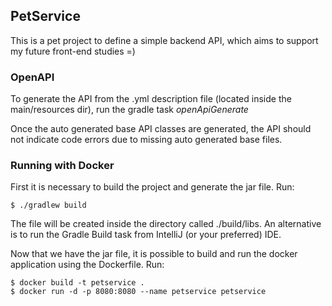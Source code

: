 ## PetService
This is a pet project to define a simple backend API, which aims to support my future front-end studies =)

### OpenAPI

To generate the API from the .yml description file (located inside the main/resources dir), run the gradle task *openApiGenerate*

Once the auto generated base API classes are generated, the API should not indicate code errors due to missing auto generated base files.

### Running with Docker
First it is necessary to build the project and generate the jar file. Run:

    $ ./gradlew build

The file will be created inside the directory called ./build/libs. An alternative is to run the Gradle Build task from
IntelliJ (or your preferred) IDE.

Now that we have the jar file, it is possible to build and run the docker application using the Dockerfile. Run:

    $ docker build -t petservice .
    $ docker run -d -p 8080:8080 --name petservice petservice
